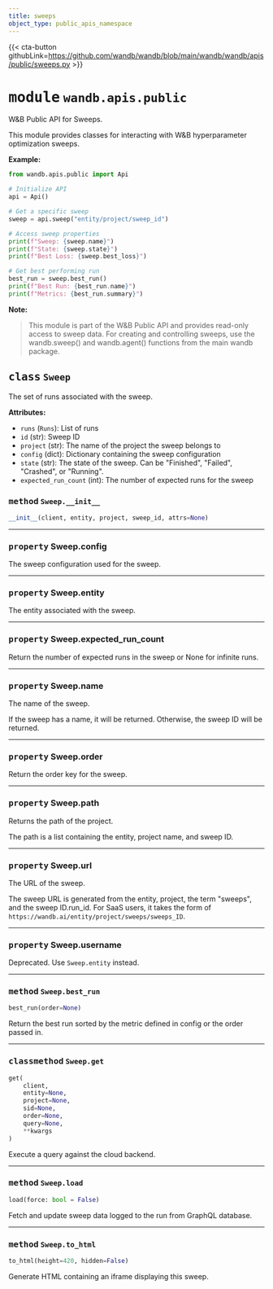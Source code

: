 ```yaml
---
title: sweeps
object_type: public_apis_namespace
---
```


{{< cta-button githubLink=https://github.com/wandb/wandb/blob/main/wandb/wandb/apis/public/sweeps.py >}}




# <kbd>module</kbd> `wandb.apis.public`
W&B Public API for Sweeps. 

This module provides classes for interacting with W&B hyperparameter optimization sweeps. 



**Example:**
 ```python
from wandb.apis.public import Api

# Initialize API
api = Api()

# Get a specific sweep
sweep = api.sweep("entity/project/sweep_id")

# Access sweep properties
print(f"Sweep: {sweep.name}")
print(f"State: {sweep.state}")
print(f"Best Loss: {sweep.best_loss}")

# Get best performing run
best_run = sweep.best_run()
print(f"Best Run: {best_run.name}")
print(f"Metrics: {best_run.summary}")
``` 



**Note:**

> This module is part of the W&B Public API and provides read-only access to sweep data. For creating and controlling sweeps, use the wandb.sweep() and wandb.agent() functions from the main wandb package. 



## <kbd>class</kbd> `Sweep`
The set of runs associated with the sweep. 



**Attributes:**
 
 - `runs` (`Runs`):  List of runs 
 - `id` (str):  Sweep ID 
 - `project` (str):  The name of the project the sweep belongs to 
 - `config` (dict):  Dictionary containing the sweep configuration 
 - `state` (str):  The state of the sweep. Can be "Finished", "Failed",  "Crashed", or "Running". 
 - `expected_run_count` (int):  The number of expected runs for the sweep 

### <kbd>method</kbd> `Sweep.__init__`

```python
__init__(client, entity, project, sweep_id, attrs=None)
```






---

### <kbd>property</kbd> Sweep.config

The sweep configuration used for the sweep. 

---

### <kbd>property</kbd> Sweep.entity

The entity associated with the sweep. 

---

### <kbd>property</kbd> Sweep.expected_run_count

Return the number of expected runs in the sweep or None for infinite runs. 

---

### <kbd>property</kbd> Sweep.name

The name of the sweep. 

If the sweep has a name, it will be returned. Otherwise, the sweep ID will be returned. 

---

### <kbd>property</kbd> Sweep.order

Return the order key for the sweep. 

---

### <kbd>property</kbd> Sweep.path

Returns the path of the project. 

The path is a list containing the entity, project name, and sweep ID. 

---

### <kbd>property</kbd> Sweep.url

The URL of the sweep. 

The sweep URL is generated from the entity, project, the term "sweeps", and the sweep ID.run_id. For SaaS users, it takes the form of `https://wandb.ai/entity/project/sweeps/sweeps_ID`. 

---

### <kbd>property</kbd> Sweep.username

Deprecated. Use `Sweep.entity` instead. 



---

### <kbd>method</kbd> `Sweep.best_run`

```python
best_run(order=None)
```

Return the best run sorted by the metric defined in config or the order passed in. 

---

### <kbd>classmethod</kbd> `Sweep.get`

```python
get(
    client,
    entity=None,
    project=None,
    sid=None,
    order=None,
    query=None,
    **kwargs
)
```

Execute a query against the cloud backend. 

---

### <kbd>method</kbd> `Sweep.load`

```python
load(force: bool = False)
```

Fetch and update sweep data logged to the run from GraphQL database. 

---

### <kbd>method</kbd> `Sweep.to_html`

```python
to_html(height=420, hidden=False)
```

Generate HTML containing an iframe displaying this sweep. 


